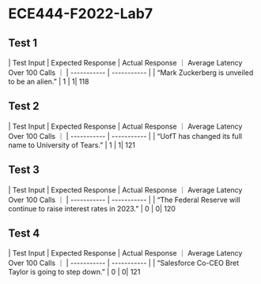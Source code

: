 # ECE444-F2022-Lab7 
## Test 1
| Test Input      | Expected Response | Actual Response ｜ Average Latency Over 100 Calls ｜
| ----------- | ----------- |
| “Mark Zuckerberg is unveiled to be an alien.”     | 1     |   1| 118

## Test 2
| Test Input      | Expected Response | Actual Response ｜ Average Latency Over 100 Calls ｜
| ----------- | ----------- |
| “UofT has changed its full name to University of Tears.”     | 1     |   1| 121

## Test 3
| Test Input      | Expected Response | Actual Response ｜ Average Latency Over 100 Calls ｜
| ----------- | ----------- |
| “The Federal Reserve will continue to raise interest rates in 2023.”   | 0     |   0| 120

## Test 4
| Test Input      | Expected Response | Actual Response ｜ Average Latency Over 100 Calls ｜
| ----------- | ----------- |
| “Salesforce Co-CEO Bret Taylor is going to step down.”   | 0    |   0| 121



